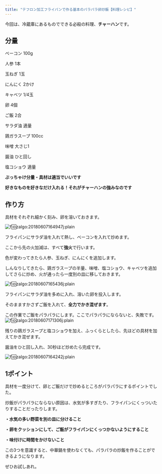 ```yaml
---
title: "テフロン加工フライパンで作る基本のパラパラ卵炒飯【料理レシピ】"
---
```


今回は、冷蔵庫にあるものでできる必殺の料理、**チャーハン**です。

## 分量

ベーコン 100g

人参 1本

玉ねぎ 1玉

にんにく 2かけ

キャベツ 1/4玉

卵 4個

ご飯 2合

サラダ油 適量

鶏ガラスープ 100cc

味噌 大さじ1

醤油 ひと回し

塩コショウ 適量

**ぶっちゃけ分量・具材は適当でいいです**

**好きなものを好きなだけ入れる！それがチャーハンの強みなのです**

## 作り方

具材をそれぞれ細かく刻み、卵を溶いておきます。

![f:id:zalgo:20180607164947j:plain](/img/20180607164947.jpg "f:id:zalgo:20180607164947j:plain")

フライパンにサラダ油を入れて熱し、ベーコンを入れて炒めます。

ここから先の火加減は、すべて**強火**で行います。

色が変わってきたら人参、玉ねぎ、にんにくを追加します。

しんなりしてきたら、鶏ガラスープの半量、味噌、塩コショウ、キャベツを追加してさらに炒め、火が通ったら一度別の皿に移しておきます。

![f:id:zalgo:20180607165436j:plain](/img/20180607165436.jpg "f:id:zalgo:20180607165436j:plain")

フライパンにサラダ油を多めに入れ、溶いた卵を投入します。

そのまますかさずご飯を入れて、**全力でかき混ぜます**。

この作業でご飯をパラパラにします。ここでパラパラにならないと、失敗です。![f:id:zalgo:20180607171306j:plain](/img/20180607171306.jpg "f:id:zalgo:20180607171306j:plain")

残りの鶏ガラスープと塩コショウを加え、ふっくらとしたら、先ほどの具材を加えてかき混ぜます。

醤油をひと回し入れ、30秒ほど炒めたら完成です。

![f:id:zalgo:20180607164242j:plain](/img/20180607164242.jpg "f:id:zalgo:20180607164242j:plain")

## 1ポイント

具材を一度分けて、卵とご飯だけで炒めるところがパラパラにするポイントでした。

炒飯がパラパラにならない原因は、水気が多すぎたり、フライパンにくっついたりすることだったりします。

**・水気の多い野菜を別の皿に分けること**

**・卵をクッションにして、ご飯がフライパンにくっつかないようにすること**

**・味付けに時間をかけないこと**

この3つを意識すると、中華鍋を使わなくても、パラパラの炒飯を作ることができるようになります。

ぜひお試しあれ。